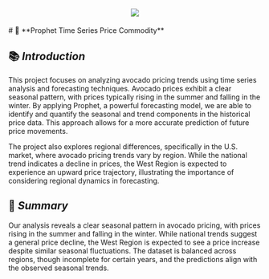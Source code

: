 <h1 align="center">
  <a href="https://git.io/typing-svg">
    <img src="https://readme-typing-svg.herokuapp.com/?lines=This+is+My+Fourth+Project;+Using+Prophet+to+Predict+Price&center=true&size=30&font=Lato&color=blue&speed=20">
  </a>
</h1>
 # 📂 **Prophet Time Series Price Commodity**

## 📚 *Introduction*
This project focuses on analyzing avocado pricing trends using time series analysis and forecasting techniques. Avocado prices exhibit a clear seasonal pattern, with prices typically rising in the summer and falling in the winter. By applying Prophet, a powerful forecasting model, we are able to identify and quantify the seasonal and trend components in the historical price data. This approach allows for a more accurate prediction of future price movements.

The project also explores regional differences, specifically in the U.S. market, where avocado pricing trends vary by region. While the national trend indicates a decline in prices, the West Region is expected to experience an upward price trajectory, illustrating the importance of considering regional dynamics in forecasting.

## 📝 *Summary* 
Our analysis reveals a clear seasonal pattern in avocado pricing, with prices rising in the summer and falling in the winter. While national trends suggest a general price decline, the West Region is expected to see a price increase despite similar seasonal fluctuations. The dataset is balanced across regions, though incomplete for certain years, and the predictions align with the observed seasonal trends.
